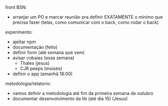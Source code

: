front BSN:
- arranjar um PO e marcar reunião pra definir EXATAMENTE o mínimo que precisa fazer (telas, como comunicar com o back, como rodar o back)

experimento:
- ajeitar npm
- documentação (feito)
- definir form (até semana que vem)
- avisar cobaias (essa semana)
	- Thales (jesus)
	- CJR peeps (moisés)
- definir o app (amanhã 18:00)

metodologia/relatorio:
- vamos definir a metodologia até fim da primeira semana de outubro
- documentar desenvolvimento da lib (até dia 15) (Jesus)
